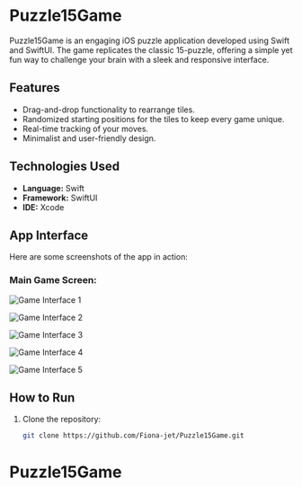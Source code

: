 # Puzzle15Game

Puzzle15Game is an engaging iOS puzzle application developed using Swift and SwiftUI. The game replicates the classic 15-puzzle, offering a simple yet fun way to challenge your brain with a sleek and responsive interface.

## Features
- Drag-and-drop functionality to rearrange tiles.
- Randomized starting positions for the tiles to keep every game unique.
- Real-time tracking of your moves.
- Minimalist and user-friendly design.

## Technologies Used
- **Language:** Swift
- **Framework:** SwiftUI
- **IDE:** Xcode

## App Interface
Here are some screenshots of the app in action:

### Main Game Screen:
![Game Interface 1](Screenshot_2024-11-17_231911.png)

![Game Interface 2](Screenshot_2024-11-17_231921.png)

![Game Interface 3](Screenshot_2024-11-17_231930.png)

![Game Interface 4](Screenshot_2024-11-17_231939.png)

![Game Interface 5](Screenshot_2024-11-17_231948.png)

## How to Run
1. Clone the repository:
   ```bash
   git clone https://github.com/Fiona-jet/Puzzle15Game.git
# Puzzle15Game